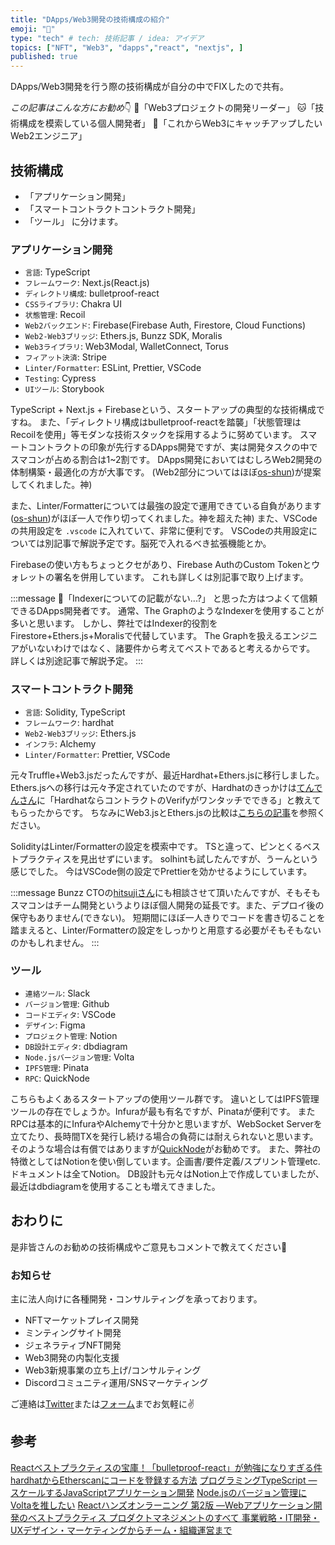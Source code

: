 ```yaml
---
title: "DApps/Web3開発の技術構成の紹介"
emoji: "👻"
type: "tech" # tech: 技術記事 / idea: アイデア
topics: ["NFT", "Web3", "dapps","react", "nextjs", ]
published: true
---
```


DApps/Web3開発を行う際の技術構成が自分の中でFIXしたので共有。

*この記事はこんな方にお勧め*👇
🐶「Web3プロジェクトの開発リーダー」
🐱「技術構成を模索している個人開発者」
🦉「これからWeb3にキャッチアップしたいWeb2エンジニア」

## 技術構成

- 「アプリケーション開発」
- 「スマートコントラクトコントラクト開発」
- 「ツール」
に分けます。

### アプリケーション開発

- `言語`: TypeScript 
- `フレームワーク`: Next.js(React.js)
- `ディレクトリ構成`: bulletproof-react
- `CSSライブラリ`: Chakra UI
- `状態管理`: Recoil
- `Web2バックエンド`: Firebase(Firebase Auth, Firestore, Cloud Functions)
- `Web2-Web3ブリッジ`: Ethers.js, Bunzz SDK, Moralis 
- `Web3ライブラリ`: Web3Modal, WalletConnect, Torus
- `フィアット決済`: Stripe
- `Linter/Formatter`: ESLint, Prettier, VSCode
- `Testing`: Cypress
- `UIツール`: Storybook

TypeScript + Next.js + Firebaseという、スタートアップの典型的な技術構成ですね。
また、「ディレクトリ構成はbulletproof-reactを踏襲」「状態管理はRecoilを使用」等モダンな技術スタックを採用するように努めています。
スマートコントラクトの印象が先行するDApps開発ですが、実は開発タスクの中でスマコンが占める割合は1~2割です。
DApps開発においてはむしろWeb2開発の体制構築・最適化の方が大事です。
(Web2部分についてはほぼ[os-shun](https://zenn.dev/os_hun))が提案してくれました。神)

また、Linter/Formatterについては最強の設定で運用できている自負があります([os-shun](https://zenn.dev/os_hun))がほぼ一人で作り切ってくれました。神を超えた神)
また、VSCodeの共用設定を `.vscode` に入れていて、非常に便利です。
VSCodeの共用設定については別記事で解説予定です。脳死で入れるべき拡張機能とか。

Firebaseの使い方もちょっとクセがあり、Firebase AuthのCustom Tokenとウォレットの署名を併用しています。
これも詳しくは別記事で取り上げます。

:::message
🤔「Indexerについての記載がない...?」
と思った方はつよくて信頼できるDApps開発者です。
通常、The GraphのようなIndexerを使用することが多いと思います。
しかし、弊社ではIndexer的役割をFirestore+Ethers.js+Moralisで代替しています。
The Graphを扱えるエンジニアがいないわけではなく、諸要件から考えてベストであると考えるからです。
詳しくは別途記事で解説予定。
:::

### スマートコントラクト開発

- `言語`: Solidity, TypeScript
- `フレームワーク`: hardhat
- `Web2-Web3ブリッジ`: Ethers.js
- `インフラ`: Alchemy
- `Linter/Formatter`: Prettier, VSCode

元々Truffle+Web3.jsだったんですが、最近Hardhat+Ethers.jsに移行しました。
Ethers.jsへの移行は元々予定されていたのですが、Hardhatのきっかけは[てんでんさん](https://twitter.com/ytenden)に「HardhatならコントラクトのVerifyがワンタッチでできる」と教えてもらったからです。
ちなみにWeb3.jsとEthers.jsの比較は[こちらの記事](https://zenn.dev/nft/books/410be300912936)を参照ください。

SolidityはLinter/Formatterの設定を模索中です。
TSと違って、ピンとくるベストプラクティスを見出せずにいます。
solhintも試したんですが、うーんという感じでした。
今はVSCode側の設定でPrettierを効かせるようにしています。

:::message
Bunzz CTOの[hitsujiさん](https://twitter.com/hitsuji_haneta_)にも相談させて頂いたんですが、そもそもスマコンはチーム開発というよりほぼ個人開発の延長です。また、デプロイ後の保守もありません(できない)。
短期間にほぼ一人きりでコードを書き切ることを踏まえると、Linter/Formatterの設定をしっかりと用意する必要がそもそもないのかもしれません。
:::

### ツール

- `連絡ツール`: Slack
- `バージョン管理`: Github
- `コードエディタ`: VSCode
- `デザイン`: Figma
- `プロジェクト管理`: Notion 
- `DB設計エディタ`: dbdiagram
- `Node.jsバージョン管理`: Volta 
- `IPFS管理`: Pinata
- `RPC`: QuickNode  

こちらもよくあるスタートアップの使用ツール群です。
違いとしてはIPFS管理ツールの存在でしょうか。Infuraが最も有名ですが、Pinataが便利です。
またRPCは基本的にInfuraやAlchemyで十分かと思いますが、WebSocket Serverを立てたり、長時間TXを発行し続ける場合の負荷には耐えられないと思います。そのような場合は有償ではありますが[QuickNode](https://www.quicknode.com?tap_a=67226-09396e&tap_s=3027894-be8de5&utm_source=affiliate&utm_campaign=generic&utm_content=affiliate_landing_page&utm_medium=generic)がお勧めです。
また、弊社の特徴としてはNotionを使い倒しています。企画書/要件定義/スプリント管理etc.ドキュメントは全てNotion。
DB設計も元々はNotion上で作成していましたが、最近はdbdiagramを使用することも増えてきました。

## おわりに

是非皆さんのお勧めの技術構成やご意見もコメントで教えてください🙏

### お知らせ

主に法人向けに各種開発・コンサルティングを承っております。

- NFTマーケットプレイス開発
- ミンティングサイト開発
- ジェネラティブNFT開発
- Web3開発の内製化支援
- Web3新規事業の立ち上げ/コンサルティング
- Discordコミュニティ運用/SNSマーケティング

ご連絡は[Twitter](https://twitter.com/kyohei_nft)または[フォーム](https://business.leadedge-c.com/#contact)までお気軽に✌️


## 参考

[Reactベストプラクティスの宝庫！「bulletproof-react」が勉強になりすぎる件](https://zenn.dev/meijin/articles/bulletproof-react-is-best-architecture)
[hardhatからEtherscanにコードを登録する方法](https://zenn.dev/ryo_takahashi/articles/77f4eeb3f9f52b)
[プログラミングTypeScript ―スケールするJavaScriptアプリケーション開発](https://amzn.to/3z9FHYJ)
[Node.jsのバージョン管理にVoltaを推したい](https://zenn.dev/taichifukumoto/articles/how-to-use-volta)
[Reactハンズオンラーニング 第2版 ―Webアプリケーション開発のベストプラクティス ](https://amzn.to/3IN7Doz)
[プロダクトマネジメントのすべて 事業戦略・IT開発・UXデザイン・マーケティングからチーム・組織運営まで](https://amzn.to/3zd7bfY)